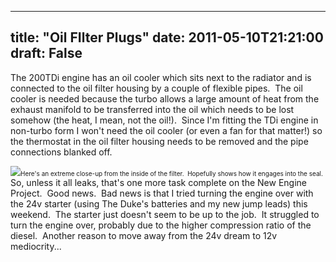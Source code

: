 
---
title: "Oil FIlter Plugs"
date: 2011-05-10T21:21:00
draft: False
---

The 200TDi engine has an oil cooler which sits next to the radiator and is connected to the oil filter housing by a couple of flexible pipes.  The oil cooler is needed because the turbo allows a large amount of heat from the exhaust manifold to be transferred into the oil which needs to be lost somehow (the heat, I mean, not the oil!).  Since I'm fitting the TDi engine in non-turbo form I won't need the oil cooler (or even a fan for that matter!) so the thermostat in the oil filter housing needs to be removed and the pipe connections blanked off. 

<a href="http://1.bp.blogspot.com/-96mMDLG6Rz0/Tcmg5YPXTuI/AAAAAAAACSA/IeMYrV6cjek/s1600/IMG_0523.JPG"><img src="http://1.bp.blogspot.com/-96mMDLG6Rz0/Tcmg5YPXTuI/AAAAAAAACSA/IeMYrV6cjek/s320/IMG_0523.JPG"/></a><span style="font-size: x-small;">Here's an extreme close-up from the inside of the filter.  Hopefully shows how it engages into the seal.</span>
﻿So, unless it all leaks, that's one more task complete on the New Engine Project.  Good news.  Bad news is that I tried turning the engine over with the 24v starter (using The Duke's batteries and my new jump leads) this weekend.  The starter just doesn't seem to be up to the job.  It struggled to turn the engine over, probably due to the higher compression ratio of the diesel.  Another reason to move away from the 24v dream to 12v mediocrity...